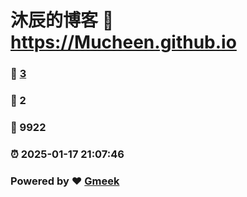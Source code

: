 # 沐辰的博客 :link: https://Mucheen.github.io 
### :page_facing_up: [3](https://Mucheen.github.io/tag.html) 
### :speech_balloon: 2 
### :hibiscus: 9922 
### :alarm_clock: 2025-01-17 21:07:46 
### Powered by :heart: [Gmeek](https://github.com/Meekdai/Gmeek)
